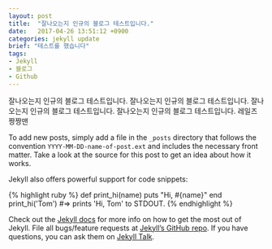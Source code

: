 ```yaml
---
layout: post
title:  "잘나오는지 인규의 블로그 테스트입니다."
date:   2017-04-26 13:51:12 +0900
categories: jekyll update
brief: "테스트를 했습니다"
tags:
- Jekyll
- 블로그
- Github
---
```

잘나오는지 인규의 블로그 테스트입니다. 잘나오는지 인규의 블로그 테스트입니다. 잘나오는지 인규의 블로그 테스트입니다. 잘나오는지 인규의 블로그 테스트입니다. 레일즈 짱짱맨

To add new posts, simply add a file in the `_posts` directory that follows the convention `YYYY-MM-DD-name-of-post.ext` and includes the necessary front matter. Take a look at the source for this post to get an idea about how it works.

Jekyll also offers powerful support for code snippets:

{% highlight ruby %}
def print_hi(name)
  puts "Hi, #{name}"
end
print_hi('Tom')
#=> prints 'Hi, Tom' to STDOUT.
{% endhighlight %}

Check out the [Jekyll docs][jekyll-docs] for more info on how to get the most out of Jekyll. File all bugs/feature requests at [Jekyll’s GitHub repo][jekyll-gh]. If you have questions, you can ask them on [Jekyll Talk][jekyll-talk].

[jekyll-docs]: https://jekyllrb.com/docs/home
[jekyll-gh]:   https://github.com/jekyll/jekyll
[jekyll-talk]: https://talk.jekyllrb.com/
